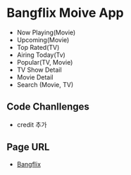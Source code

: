 # Bangflix Moive App

- Now Playing(Movie)
- Upcoming(Movie)
- Top Rated(TV)
- Airing Today(Tv)
- Popular(TV, Movie)
- TV Show Detail
- Movie Detail
- Search (Movie, TV)

## Code Chanllenges

- credit 추가

## Page URL
- [Bangflix](https://friendly-leakey-fa5915.netlify.app/)
